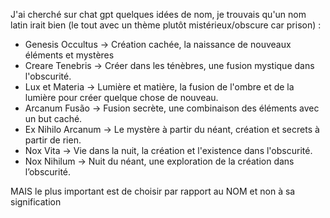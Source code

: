 J'ai cherché sur chat gpt quelques idées de nom, je trouvais qu'un nom latin irait bien (le tout avec un thème plutôt mistérieux/obscure car prison) :
  - Genesis Occultus → Création cachée, la naissance de nouveaux éléments et mystères
  - Creare Tenebris → Créer dans les ténèbres, une fusion mystique dans l'obscurité.
  - Lux et Materia → Lumière et matière, la fusion de l'ombre et de la lumière pour créer quelque chose de nouveau.
  - Arcanum Fusão → Fusion secrète, une combinaison des éléments avec un but caché.
  - Ex Nihilo Arcanum → Le mystère à partir du néant, création et secrets à partir de rien.
  - Nox Vita → Vie dans la nuit, la création et l'existence dans l'obscurité.
  - Nox Nihilum → Nuit du néant, une exploration de la création dans l’obscurité.

MAIS le plus important est de choisir par rapport au NOM et non à sa signification
